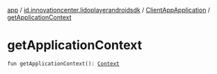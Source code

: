 [app](../../index.md) / [id.innovationcenter.lidoplayerandroidsdk](../index.md) / [ClientAppApplication](index.md) / [getApplicationContext](./get-application-context.md)

# getApplicationContext

`fun getApplicationContext(): `[`Context`](https://developer.android.com/reference/android/content/Context.html)
